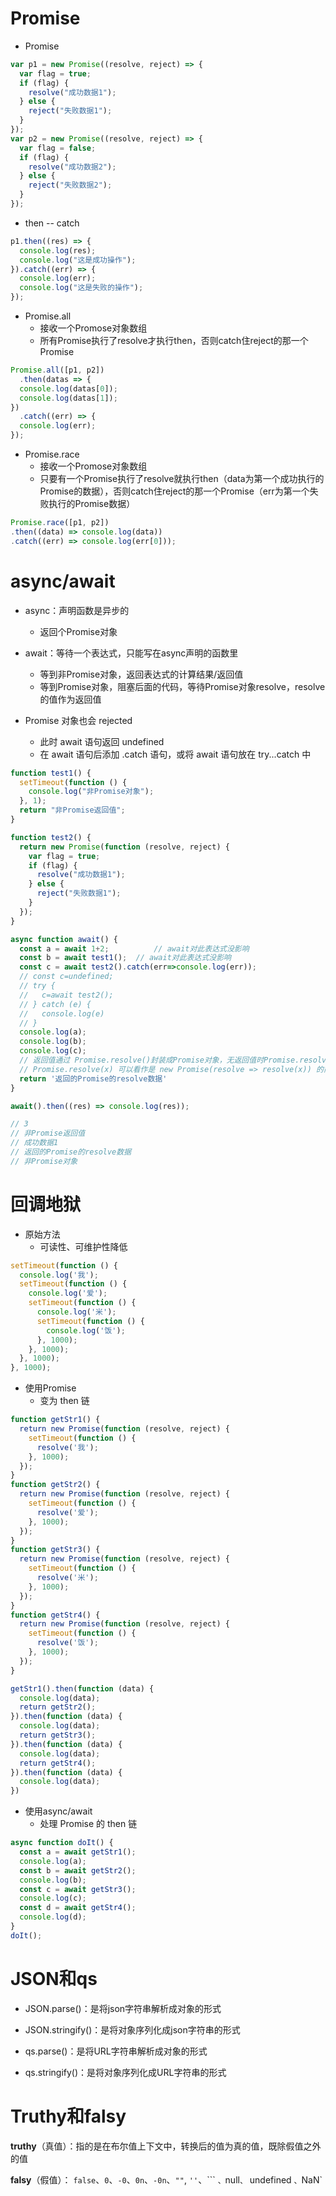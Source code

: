 # Promise

- Promise 

```js
var p1 = new Promise((resolve, reject) => {
  var flag = true;
  if (flag) {
    resolve("成功数据1");
  } else {
    reject("失败数据1");
  }
});
var p2 = new Promise((resolve, reject) => {
  var flag = false;
  if (flag) {
    resolve("成功数据2");
  } else {
    reject("失败数据2");
  }
});
```

- then -- catch

```js
p1.then((res) => {
  console.log(res);
  console.log("这是成功操作");
}).catch((err) => {
  console.log(err);
  console.log("这是失败的操作");
});
```

- Promise.all
  - 接收一个Promose对象数组
  - 所有Promise执行了resolve才执行then，否则catch住reject的那一个Promise

```js
Promise.all([p1, p2])
  .then(datas => {
  console.log(datas[0]);
  console.log(datas[1]);
})
  .catch((err) => {
  console.log(err);
});
```

- Promise.race
  - 接收一个Promose对象数组
  - 只要有一个Promise执行了resolve就执行then（data为第一个成功执行的Promise的数据），否则catch住reject的那一个Promise（err为第一个失败执行的Promise数据）

```js
Promise.race([p1, p2])
.then((data) => console.log(data))
.catch((err) => console.log(err[0]));
```

# async/await

- async：声明函数是异步的
  - 返回个Promise对象

- await：等待一个表达式，只能写在async声明的函数里
  - 等到非Promise对象，返回表达式的计算结果/返回值
  - 等到Promise对象，阻塞后面的代码，等待Promise对象resolve，resolve 的值作为返回值
- Promise 对象也会 rejected
  - 此时 await 语句返回 undefined
  - 在 await 语句后添加 .catch 语句，或将 await 语句放在 try...catch 中

```js
function test1() {
  setTimeout(function () {
    console.log("非Promise对象");
  }, 1);
  return "非Promise返回值";
}

function test2() {
  return new Promise(function (resolve, reject) {
    var flag = true;
    if (flag) {
      resolve("成功数据1");
    } else {
      reject("失败数据1");
    }
  });
}

async function await() {
  const a = await 1+2;			// await对此表达式没影响
  const b = await test1();	// await对此表达式没影响
  const c = await test2().catch(err=>console.log(err));
  // const c=undefined;
  // try {
  //   c=await test2();  
  // } catch (e) {
  //   console.log(e)
  // }
  console.log(a);
  console.log(b);
  console.log(c);
  // 返回值通过 Promise.resolve()封装成Promise对象，无返回值时Promise.resolve(undefined)。
  // Promise.resolve(x) 可以看作是 new Promise(resolve => resolve(x)) 的简写
  return '返回的Promise的resolve数据'
}

await().then((res) => console.log(res));

// 3
// 非Promise返回值
// 成功数据1
// 返回的Promise的resolve数据
// 非Promise对象
```

# 回调地狱

- 原始方法
  - 可读性、可维护性降低

```js
setTimeout(function () {
  console.log('我');
  setTimeout(function () {
    console.log('爱');
    setTimeout(function () {
      console.log('米');
      setTimeout(function () {
        console.log('饭');
      }, 1000);
    }, 1000);
  }, 1000);
}, 1000);
```

- 使用Promise
  - 变为 then 链

```js
function getStr1() {
  return new Promise(function (resolve, reject) {
    setTimeout(function () {
      resolve('我');
    }, 1000);
  });
}
function getStr2() {
  return new Promise(function (resolve, reject) {
    setTimeout(function () {
      resolve('爱');
    }, 1000);
  });
}
function getStr3() {
  return new Promise(function (resolve, reject) {
    setTimeout(function () {
      resolve('米');
    }, 1000);
  });
}
function getStr4() {
  return new Promise(function (resolve, reject) {
    setTimeout(function () {
      resolve('饭');
    }, 1000);
  });
}

getStr1().then(function (data) {
  console.log(data);
  return getStr2();
}).then(function (data) {
  console.log(data);
  return getStr3();
}).then(function (data) {
  console.log(data);
  return getStr4();
}).then(function (data) {
  console.log(data);
})
```

- 使用async/await
  - 处理 Promise 的 then 链

```js
async function doIt() {
  const a = await getStr1();
  console.log(a);
  const b = await getStr2();
  console.log(b);
  const c = await getStr3();
  console.log(c);
  const d = await getStr4();
  console.log(d);
}
doIt();
```

# JSON和qs

- JSON.parse()：是将json字符串解析成对象的形式

- JSON.stringify()：是将对象序列化成json字符串的形式

- qs.parse()：是将URL字符串解析成对象的形式

- qs.stringify()：是将对象序列化成URL字符串的形式

# Truthy和falsy

**truthy**（真值）：指的是在布尔值上下文中，转换后的值为真的值，既除假值之外的值

**falsy**（假值）： `false`、`0`、`-0`、`0n`、`-0n`、`""`, `''`、``` `、`null`、` undefined `、`NaN`

